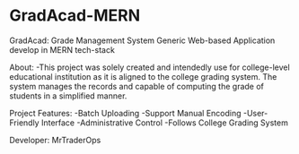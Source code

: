 # GradAcad-MERN

GradAcad: Grade Management System Generic Web-based Application develop in MERN tech-stack

About:
-This project was solely created and intendedly use for college-level educational institution as it is aligned to the college grading system. The system manages the records and capable of computing the grade of students in a simplified manner.

Project Features:
-Batch Uploading
-Support Manual Encoding
-User-Friendly Interface
-Administrative Control
-Follows College Grading System

Developer: MrTraderOps
